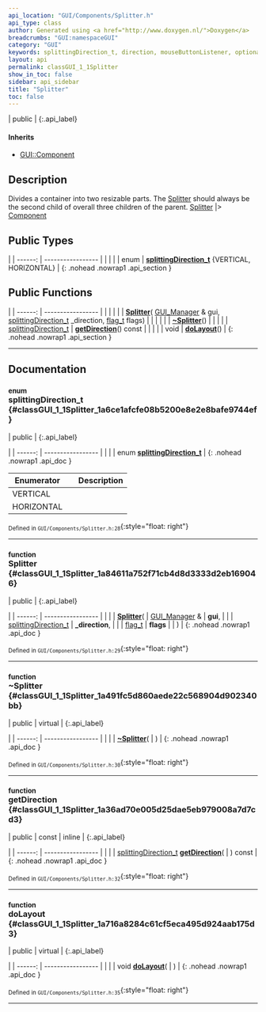 ```yaml
---
api_location: "GUI/Components/Splitter.h"
api_type: class
author: Generated using <a href="http://www.doxygen.nl/">Doxygen</a>
breadcrumbs: "GUI:namespaceGUI"
category: "GUI"
keywords: splittingDirection_t, direction, mouseButtonListener, optionalMouseMotionListener, Splitter, ~Splitter, getDirection, doLayout, doDisplay, onMouseButton, onMouseMove
layout: api
permalink: classGUI_1_1Splitter
show_in_toc: false
sidebar: api_sidebar
title: "Splitter"
toc: false
---
```


| public |
{:.api_label}

#### Inherits

* [GUI::Component](classGUI_1_1Component)


## Description



Divides a container into two resizable parts. The [Splitter](classGUI_1_1Splitter) should always be the second child of overall three children of the parent. [Splitter](classGUI_1_1Splitter) |> [Component](classGUI_1_1Component) 



## Public Types

|
| ------: | ----------------- |
|  | |
| enum | **[splittingDirection_t](#classGUI_1_1Splitter_1a6ce1afcfe08b5200e8e2e8bafe9744ef)** {VERTICAL, HORIZONTAL} |
{: .nohead .nowrap1 .api_section }


## Public Functions

|
| ------: | ----------------- |
|  | |
|  | **[Splitter](#classGUI_1_1Splitter_1a84611a752f71cb4d8d3333d2eb169046)**( [GUI_Manager](classGUI_1_1GUI%5F%5FManager) & gui,  [splittingDirection_t](classGUI_1_1Splitter#classGUI_1_1Splitter_1a6ce1afcfe08b5200e8e2e8bafe9744ef)  _direction,  [flag_t](classGUI_1_1Component#classGUI_1_1Component_1aa86a1fd78119640545900da0f8f620bd)  flags) |
|  | |
|  | **[~Splitter](#classGUI_1_1Splitter_1a491fc5d860aede22c568904d902340bb)**() |
|  | |
| [splittingDirection_t](classGUI_1_1Splitter#classGUI_1_1Splitter_1a6ce1afcfe08b5200e8e2e8bafe9744ef) | **[getDirection](#classGUI_1_1Splitter_1a36ad70e005d25dae5eb979008a7d7cd3)**() const |
|  | |
| void | **[doLayout](#classGUI_1_1Splitter_1a716a8284c61cf5eca495d924aab175d3)**() |
{: .nohead .nowrap1 .api_section }


-------------------------------------------------------------------

## Documentation

### <small>enum</small><br/> splittingDirection_t {#classGUI_1_1Splitter_1a6ce1afcfe08b5200e8e2e8bafe9744ef}

| public |
{:.api_label}

|
| ------: | ----------------- |
|  |
| enum **[splittingDirection_t](#classGUI_1_1Splitter_1a6ce1afcfe08b5200e8e2e8bafe9744ef)** |
{: .nohead .nowrap1 .api_doc }

| Enumerator |    | Description |
| ---------- | -- | ----------- |
VERTICAL |  |  |
HORIZONTAL |  |  |






<sub>Defined in `GUI/Components/Splitter.h:28`</sub>{:style="float: right"}

-------------------------------------------------------------------

### <small>function</small><br/> Splitter {#classGUI_1_1Splitter_1a84611a752f71cb4d8d3333d2eb169046}

| public |
{:.api_label}

|
| ------: | ----------------- |
|  |
|  **[Splitter](#classGUI_1_1Splitter_1a84611a752f71cb4d8d3333d2eb169046)**( |  [GUI_Manager](classGUI_1_1GUI%5F%5FManager) & | **gui**, |
| |  [splittingDirection_t](classGUI_1_1Splitter#classGUI_1_1Splitter_1a6ce1afcfe08b5200e8e2e8bafe9744ef)  | **_direction**, |
| |  [flag_t](classGUI_1_1Component#classGUI_1_1Component_1aa86a1fd78119640545900da0f8f620bd)  | **flags** |
|   ) |
{: .nohead .nowrap1 .api_doc }





<sub>Defined in `GUI/Components/Splitter.h:29`</sub>{:style="float: right"}

-------------------------------------------------------------------

### <small>function</small><br/> ~Splitter {#classGUI_1_1Splitter_1a491fc5d860aede22c568904d902340bb}

| public | virtual |
{:.api_label}

|
| ------: | ----------------- |
|  |
|  **[~Splitter](#classGUI_1_1Splitter_1a491fc5d860aede22c568904d902340bb)**( |  ) |
{: .nohead .nowrap1 .api_doc }





<sub>Defined in `GUI/Components/Splitter.h:30`</sub>{:style="float: right"}

-------------------------------------------------------------------

### <small>function</small><br/> getDirection {#classGUI_1_1Splitter_1a36ad70e005d25dae5eb979008a7d7cd3}

| public | const | inline |
{:.api_label}

|
| ------: | ----------------- |
|  |
| [splittingDirection_t](classGUI_1_1Splitter#classGUI_1_1Splitter_1a6ce1afcfe08b5200e8e2e8bafe9744ef) **[getDirection](#classGUI_1_1Splitter_1a36ad70e005d25dae5eb979008a7d7cd3)**( |  ) const |
{: .nohead .nowrap1 .api_doc }





<sub>Defined in `GUI/Components/Splitter.h:32`</sub>{:style="float: right"}

-------------------------------------------------------------------

### <small>function</small><br/> doLayout {#classGUI_1_1Splitter_1a716a8284c61cf5eca495d924aab175d3}

| public | virtual |
{:.api_label}

|
| ------: | ----------------- |
|  |
| void **[doLayout](#classGUI_1_1Splitter_1a716a8284c61cf5eca495d924aab175d3)**( |  ) |
{: .nohead .nowrap1 .api_doc }





<sub>Defined in `GUI/Components/Splitter.h:35`</sub>{:style="float: right"}

-------------------------------------------------------------------

